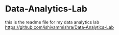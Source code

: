# Data-Analytics-Lab
this is the readme file for my data analytics lab
https://github.com/ishivammishra/Data-Analytics-Lab

